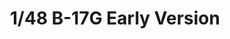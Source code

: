 ---
layout: product
title: "1/48 B-17G Early Version"
price: "15500" 
desc: "Maketa"
img_path: "/assets/img/HKM 01F001.jpg"
brand: "N/A"
available: false
special_offer: false
new: false
soon: false
cat: "010000"
subcat: "013200"
subsubcat: "0N/A"
sifra: "HKM 01F001"
popular: false
---